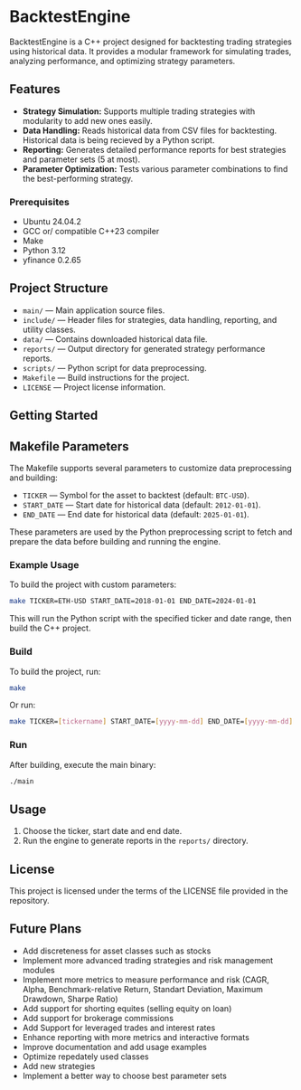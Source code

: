 # BacktestEngine

BacktestEngine is a C++ project designed for backtesting trading strategies using historical data. It provides a modular framework for simulating trades, analyzing performance, and optimizing strategy parameters.

## Features

- **Strategy Simulation:** Supports multiple trading strategies with modularity to add new ones easily.
- **Data Handling:** Reads historical data from CSV files for backtesting. Historical data is being recieved by a Python script.
- **Reporting:** Generates detailed performance reports for best strategies and parameter sets (5 at most).
- **Parameter Optimization:** Tests various parameter combinations to find the best-performing strategy.

### Prerequisites
- Ubuntu 24.04.2
- GCC or/ compatible C++23 compiler
- Make
- Python 3.12
- yfinance 0.2.65

## Project Structure

- `main/` — Main application source files.
- `include/` — Header files for strategies, data handling, reporting, and utility classes.
- `data/` — Contains downloaded historical data file.
- `reports/` — Output directory for generated strategy performance reports.
- `scripts/` — Python script for data preprocessing.
- `Makefile` — Build instructions for the project.
- `LICENSE` — Project license information.

## Getting Started

## Makefile Parameters

The Makefile supports several parameters to customize data preprocessing and building:

- `TICKER` — Symbol for the asset to backtest (default: `BTC-USD`).
- `START_DATE` — Start date for historical data (default: `2012-01-01`).
- `END_DATE` — End date for historical data (default: `2025-01-01`).

These parameters are used by the Python preprocessing script to fetch and prepare the data before building and running the engine.

### Example Usage

To build the project with custom parameters:

```bash
make TICKER=ETH-USD START_DATE=2018-01-01 END_DATE=2024-01-01
```

This will run the Python script with the specified ticker and date range, then build the C++ project.

### Build

To build the project, run:

```bash
make
```
Or run:
```bash
make TICKER=[tickername] START_DATE=[yyyy-mm-dd] END_DATE=[yyyy-mm-dd]
```

### Run

After building, execute the main binary:

```bash
./main
```

## Usage

1. Choose the ticker, start date and end date.
2. Run the engine to generate reports in the `reports/` directory.


## License

This project is licensed under the terms of the LICENSE file provided in the repository.

## Future Plans

- Add discreteness for asset classes such as stocks
- Implement more advanced trading strategies and risk management modules
- Implement more metrics to measure performance and risk (CAGR, Alpha, Benchmark-relative Return, Standart Deviation, Maximum Drawdown, Sharpe Ratio)
- Add support for shorting equites (selling equity on loan)
- Add support for brokerage commissions
- Add Support for leveraged trades and interest rates
- Enhance reporting with more metrics and interactive formats
- Improve documentation and add usage examples
- Optimize repedately used classes
- Add new strategies
- Implement a better way to choose best parameter sets
